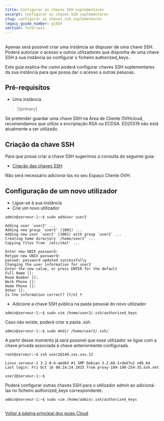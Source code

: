 ```yaml
---
title: Configurar as chaves SSH suplementares
excerpt: Configurar as chaves SSH suplementares
slug: configurar_as_chaves_ssh_suplementares
legacy_guide_number: g1924
section: Tutoriais
---
```



## 
Apenas será possível criar uma instância se dispuser de uma chave SSH.
Poderá autorizar o acesso a outros utilizadores que disponha de uma chave SSH à sua instância ao configurar o ficheiro authorized_keys..

Este guia explica-lhe como poderá configurar chaves SSH suplementares da sua instância para que possa dar o acesso a outras pessoas.


## Pré-requisitos

- Uma instância

> [!primary]
>
Se pretender guardar uma chave SSH na Área de Cliente OVHcloud, recomendamos que utilize a encriptação RSA ou ECDSA. ED25519 não está atualmente a ser utilizado.
>


## Criação da chave SSH
Para que possa criar a chave SSH sugerimos a consulta do seguinte guia:

- [Criação das chaves SSH]({legacy}1769)


Não será necessário adicioná-las no seu Espaço Cliente OVH.


## Configuração de um novo utilizador

- Ligue-se à sua instância
- Crie um novo utilizador

```
admin@serveur-1:~$ sudo adduser user2

Adding user `user2' ...
Adding new group `user2' (1001) ...
Adding new user `user2' (1001) with group `user2' ...
Creating home directory `/home/user2' ...
Copying files from `/etc/skel' ...

Enter new UNIX password:
Retype new UNIX password:
passwd: password updated successfully
Changing the user information for user2
Enter the new value, or press ENTER for the default
Full Name []:
Room Number []:
Work Phone []:
Home Phone []:
Other []:
Is the information correct? [Y/n] Y
```


- Adicione a chave SSH pública na pasta pessoal do novo utilizador

```
admin@serveur-1:~$ sudo vim /home/user2/.ssh/authorized_keys
```



Caso não existe, poderá criar a pasta .ssh.

```
admin@serveur-1:~$ sudo mkdir /home/user2/.ssh/
```


A partir desse momento já será possível que esse utilizador se ligue com a chave privada associada à chave anteriormente configurada.

```
root@serveur:~$ ssh user2@149.xxx.xxx.22

Linux serveur-1 3.2.0-4-amd64 #1 SMP Debian 3.2.68-1+deb7u1 x86_64
Last login: Fri Oct 16 08:14:24 2015 from proxy-109-190-254-35.ovh.net

user2@serveur-1:~$
```


Poderá configurar outras chaves SSH para o utilizador admin ao adicioná-las no ficheiro authorized_keys correspondente.

```
admin@serveur-1:~$ sudo vim /home/admin/.ssh/authorized_keys
```




## 
[Voltar à página principal dos guias Cloud]({legacy}1785)

